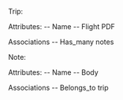 Trip:

  Attributes:
    -- Name
    -- Flight PDF

  Associations
    -- Has_many notes

Note:

  Attributes:
    -- Name
    -- Body

  Associations
    -- Belongs_to trip

